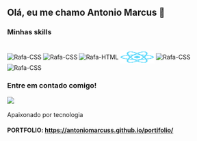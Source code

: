 ## Olá, eu me chamo Antonio Marcus 👋

 ### Minhas skills
<div style="display: inline_block"><br>  
  <img align="center" alt="Rafa-CSS" height="30" width="80" src="https://img.shields.io/badge/HTML5-E34F26?style=for-the-badge&logo=html5&logoColor=white">
  <img align="center" alt="Rafa-CSS" height="30" width="80" src="https://img.shields.io/badge/CSS3-1572B6?style=for-the-badge&logo=css3&logoColor=white">
  <img align="center" alt="Rafa-HTML" height="30" width="80" src="https://img.shields.io/badge/JavaScript-F7DF1E?style=for-the-badge&logo=javascript&logoColor=black">
  <img align="center" alt="Rafa-React" height="30" width="80" src="https://raw.githubusercontent.com/devicons/devicon/master/icons/react/react-original.svg">
  <img align="center" alt="Rafa-CSS" height="30" width="80" src="https://img.shields.io/badge/Tailwind_CSS-38B2AC?style=for-the-badge&logo=tailwind-css&logoColor=white">
  <img align="center" alt="Rafa-CSS" height="30" width="80" src="https://img.shields.io/badge/GIT-E44C30?style=for-the-badge&logo=git&logoColor=white">
<!--   <img align="center" alt="Rafa-Python" height="30" width="40" src="https://raw.githubusercontent.com/devicons/devicon/master/icons/python/python-original.svg"> -->
</div>
  
  
  ### Entre em contado comigo!
<div> 
<!--   <a href="https://www.instagram.com/antonio_marcuus/" target="_blank"><img src="https://img.shields.io/badge/-Instagram-%23E4405F?style=for-the-badge&logo=instagram&logoColor=white" target="_blank"></a> -->
  <a href="https://www.linkedin.com/in/antonio-marcus-443942138/" target="_blank"><img src="https://img.shields.io/badge/-LinkedIn-%230077B5?style=for-the-badge&logo=linkedin&logoColor=white" target="_blank"></a> <br>

</div>

Apaixonado por tecnologia 
<!-- ![Snake animation](https://github.com/antoniomarcuss/antoniomarcuss/blob/output/github-contribution-grid-snake.svg) -->

#### PORTFOLIO: https://antoniomarcuss.github.io/portifolio/
